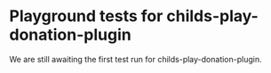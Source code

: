 # Playground tests for childs-play-donation-plugin
We are still awaiting the first test run for childs-play-donation-plugin.
